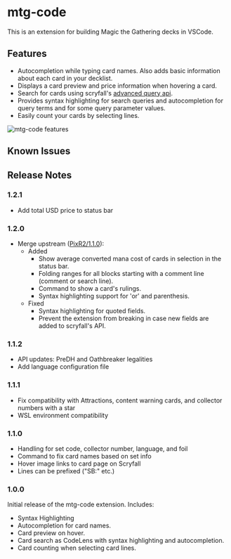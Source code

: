 # mtg-code

This is an extension for building Magic the Gathering decks in VSCode.

## Features

* Autocompletion while typing card names. Also adds basic information about each card in your decklist.
* Displays a card preview and price information when hovering a card.
* Search for cards using scryfall's [advanced query api](https://scryfall.com/docs/syntax).
* Provides syntax highlighting for search queries and autocompletion for query terms and for some query parameter values.
* Easily count your cards by selecting lines.

![mtg-code features](static/mtg-code-basic-features.gif?raw=true "mtg-code features")

## Known Issues

## Release Notes

### 1.2.1

* Add total USD price to status bar

### 1.2.0

* Merge upstream ([PixR2/1.1.0](https://github.com/PixR2/mtg-code/blob/master/CHANGELOG.md#110---2023-03-04)):
	* Added
		* Show average converted mana cost of cards in selection in the status bar.
		* Folding ranges for all blocks starting with a comment line (comment or search line).
		* Command to show a card's rulings.
		* Syntax highlighting support for 'or' and parenthesis.
	* Fixed
		* Syntax highlighting for quoted fields.
		* Prevent the extension from breaking in case new fields are added to scryfall's API.

### 1.1.2

* API updates: PreDH and Oathbreaker legalities
* Add language configuration file

### 1.1.1

* Fix compatibility with Attractions, content warning cards, and collector numbers with a star
* WSL environment compatibility

### 1.1.0

* Handling for set code, collector number, language, and foil
* Command to fix card names based on set info
* Hover image links to card page on Scryfall
* Lines can be prefixed ("SB:" etc.)

### 1.0.0

Initial release of the mtg-code extension. Includes:
* Syntax Highlighting
* Autocompletion for card names.
* Card preview on hover.
* Card search as CodeLens with syntax highlighting and autocompletion.
* Card counting when selecting card lines.